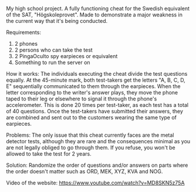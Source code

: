 My high school project. A fully functioning cheat for the Swedish equivalent of the SAT, "Högskoleprovet". Made to demonstrate a major weakness in the current way that it's being conducted.

Requirements:
1. 2 phones
2. 2 persons who can take the test
3. 2 PingaOculto spy earpieces or equivalent
4. Something to run the server on

How it works: 
The individuals executing the cheat divide the test questions equally. At the 45-minute mark, both test-takers get the letters "A, B, C, D, E" sequentially communicated to them through the earpieces. When the letter corresponding to the writer's answer plays, they move the phone taped to their leg or elsewhere to signal it through the phone's accelerometer. This is done 20 times per test-taker, as each test has a total of 40 questions. Once the test-takers have submitted their answers, they are combined and sent out to the customers wearing the same type of earpieces.

Problems: 
The only issue that this cheat currently faces are the metal detector tests, although they are rare and the consequences
minimal as you are not legally obliged to go through them. If you refuse, you won't be allowed to take the test for 2 years.

Solution:
Randomize the order of questions and/or answers on parts where the order doesn't matter such as ORD, MEK, XYZ, KVA and NOG. 

Video of the website:
https://www.youtube.com/watch?v=MD8SKN5z75A
